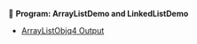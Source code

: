 
📌 **Program: ArrayListDemo and LinkedListDemo**

- [ArrayListObjq4 Output](https://github.com/yoghana0925/AdvancedJava/blob/main/Lab1a_ListOperations/outputs/1a.png)

